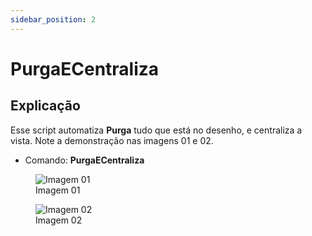 ```yaml
---
sidebar_position: 2
---
```


# PurgaECentraliza

## Explicação

Esse script automatiza **Purga** tudo que está no desenho, e centraliza a vista. Note a demonstração nas imagens 01 e 02.

- Comando: **PurgaECentraliza**

<figure>
    <img src="/img/autocad/lisp/o-que-faz-purga-e-centraliza/img01.png" alt="Imagem 01" />
    <figcaption>Imagem 01</figcaption>
</figure>

<figure>
    <img src="/img/autocad/lisp/o-que-faz-purga-e-centraliza/img02.png" alt="Imagem 02" />
    <figcaption>Imagem 02</figcaption>
</figure>